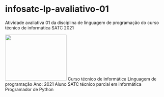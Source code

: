 #  infosatc-lp-avaliativo-01
 Atividade avaliativa 01 da disciplina de linguagem de programação do curso técnico de informática SATC 2021
<p align = "left">
 <img src = https://www1.satc.edu.br/parcelamento_satc/assets/img/logotipo_horizontal.png  width= "200" height = "150" >
 Curso técnico de informática
 Linguagem de programação
 Ano: 2021
 Aluno SATC técnico parcial em informática
 Programador de Python

